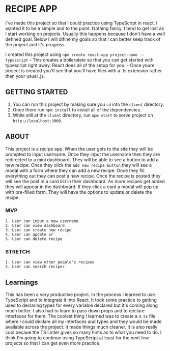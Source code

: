 # RECIPE APP
I've made this project so that I could practice using TypeScript in react. I wanted it to be a simple and to the point. Nothing fancy. I tend to get lost as I start working on projects. Usually this happens because I don't have a well defined goal. Below I will difine my goals so that I can better keep track of the project and it's progress.

I created this project using `npm create react-app project-name --typescript`
    - This creates a boilerplate so that you can get started with typescript right away. React does all of the setup for you.
    - Once youre project is created you'll see that you'll have files with a .ts extension rather than your usual .js.

## GETTING STARTED

1. You can run this project by making sure you `cd` into the `client` directory. 
2. Once there run `npm install` to install all of the dependencies.
3. While still  at the `client` directory, run `npm start` to serve project on `http://localhost:3000`.

## ABOUT
This project is a recipe app. When the user gets to the site they will be prompted to input username. Once they input the username then they are redirected to a mini dashboard. They will be able to see a button to add a new recipe. Once they click the `add new recipe button` they will see a modal with a form where they can add a new recipe. Once they fill everything out they can post a new recipe. Once the recipe is posted they will see the post in a card list in their dashboard. As more recipes get added they will appear in the dashboard. If they click a card a modal will pop up with pre-filled form. They will have the options to update or delete the recipe. 

### MVP 
    1. User can input a new username
    2. User can view dashboard
    3. User can create new recipe
    4. User can update or 
    5. User can delete recipe

### STRETCH
    1. User can view other people's recipes
    2. User can search recipes

## Learnings

This has been a very productive project. In the process I learned to use TypeScript and to integrate it into React. It took some practice to getting used to declaring types for every variable declared but it's coming along much better. I also had to learn to pass down props and to declare interfaces for them. The coolest thing I learned was to create a `d.ts` file where I could declare all my interfaces and types and they would be made available across the project. It made things much cleaner. It is also really cool becaue the TS Linter gives so many hints as to what you need to do. I think I'm going to continue using TypeScript at least for the next few projects so that I can get even more practice.